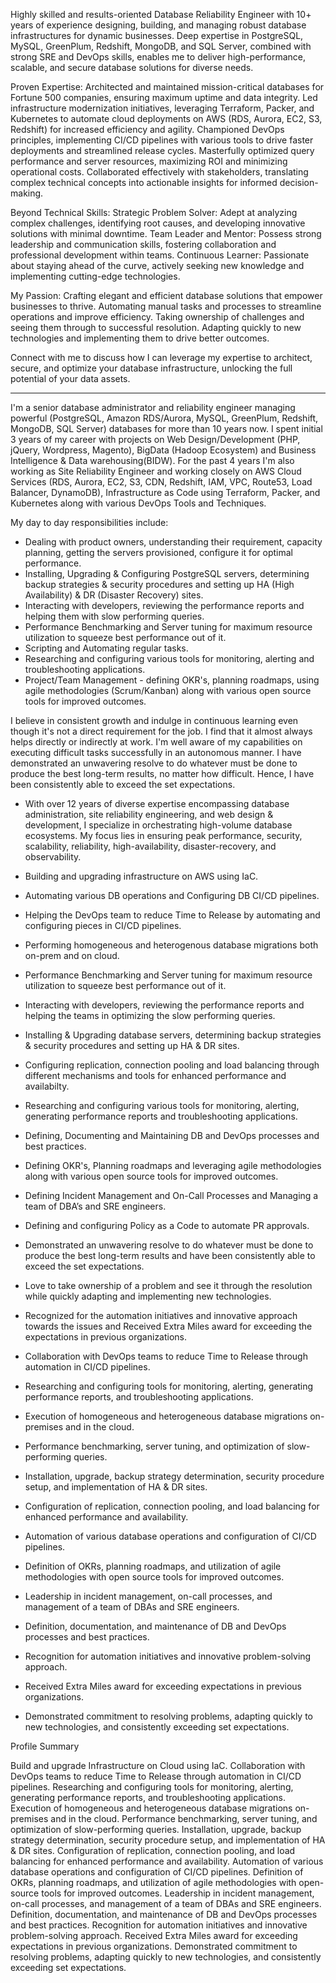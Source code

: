 
Highly skilled and results-oriented Database Reliability Engineer with 10+ years of experience designing, building, and managing robust database infrastructures for dynamic businesses. Deep expertise in PostgreSQL, MySQL, GreenPlum, Redshift, MongoDB, and SQL Server, combined with strong SRE and DevOps skills, enables me to deliver high-performance, scalable, and secure database solutions for diverse needs.

Proven Expertise:
Architected and maintained mission-critical databases for Fortune 500 companies, ensuring maximum uptime and data integrity.
Led infrastructure modernization initiatives, leveraging Terraform, Packer, and Kubernetes to automate cloud deployments on AWS (RDS, Aurora, EC2, S3, Redshift) for increased efficiency and agility.
Championed DevOps principles, implementing CI/CD pipelines with various tools to drive faster deployments and streamlined release cycles.
Masterfully optimized query performance and server resources, maximizing ROI and minimizing operational costs.
Collaborated effectively with stakeholders, translating complex technical concepts into actionable insights for informed decision-making.

Beyond Technical Skills:
Strategic Problem Solver: Adept at analyzing complex challenges, identifying root causes, and developing innovative solutions with minimal downtime.
Team Leader and Mentor: Possess strong leadership and communication skills, fostering collaboration and professional development within teams.
Continuous Learner: Passionate about staying ahead of the curve, actively seeking new knowledge and implementing cutting-edge technologies.

My Passion:
Crafting elegant and efficient database solutions that empower businesses to thrive.
Automating manual tasks and processes to streamline operations and improve efficiency.
Taking ownership of challenges and seeing them through to successful resolution.
Adapting quickly to new technologies and implementing them to drive better outcomes.

Connect with me to discuss how I can leverage my expertise to architect, secure, and optimize your database infrastructure, unlocking the full potential of your data assets.


-----------
I'm a senior database administrator and reliability engineer managing powerful (PostgreSQL, Amazon RDS/Aurora, MySQL, GreenPlum, Redshift, MongoDB, SQL Server) databases for more than 10 years now. I spent initial 3 years of my career with projects on Web Design/Development (PHP, jQuery, Wordpress, Magento), BigData (Hadoop Ecosystem) and Business Intelligence & Data warehousing(BIDW). For the past 4 years I'm also working as Site Reliability Engineer and working closely on AWS Cloud Services (RDS, Aurora, EC2, S3, CDN, Redshift, IAM, VPC, Route53, Load Balancer, DynamoDB), Infrastructure as Code using Terraform, Packer, and Kubernetes along with various DevOps Tools and Techniques.

My day to day responsibilities include:
- Dealing with product owners, understanding their requirement, capacity planning, getting the servers provisioned, configure it for optimal performance.
- Installing, Upgrading & Configuring PostgreSQL servers, determining backup strategies & security procedures and setting up HA (High Availability) & DR (Disaster Recovery) sites.
- Interacting with developers, reviewing the performance reports and helping them with slow performing queries.
- Performance Benchmarking and Server tuning for maximum resource utilization to squeeze best performance out of it.
- Scripting and Automating regular tasks.
- Researching and configuring various tools for monitoring, alerting and troubleshooting applications.
- Project/Team Management - defining OKR's, planning roadmaps, using agile methodologies (Scrum/Kanban) along with various open source tools for improved outcomes.

I believe in consistent growth and indulge in continuous learning even though it's not a direct requirement for the job. I find that it almost always helps directly or indirectly at work. I'm well aware of my capabilities on executing difficult tasks successfully in an autonomous manner. I have demonstrated an unwavering resolve to do whatever must be done to produce the best long-term results, no matter how difficult. Hence, I have been consistently able to exceed the set expectations.



- With over 12 years of diverse expertise encompassing database administration, site reliability engineering, and web design & development, I specialize in orchestrating high-volume database ecosystems. My focus lies in ensuring peak performance, security, scalability, reliability, high-availability, disaster-recovery, and observability.
- Building and upgrading infrastructure on AWS using IaC.
- Automating various DB operations and Configuring DB CI/CD pipelines.
- Helping the DevOps team to reduce Time to Release by automating and configuring pieces in CI/CD pipelines.
- Performing homogeneous and heterogenous database migrations both on-prem and on cloud.
- Performance Benchmarking and Server tuning for maximum resource utilization to squeeze best performance out of it.
- Interacting with developers, reviewing the performance reports and helping the teams in optimizing the slow performing queries.
- Installing & Upgrading database servers, determining backup strategies & security procedures and setting up HA & DR sites.
- Configuring replication, connection pooling and load balancing through different mechanisms and tools for enhanced performance and availabilty.
- Researching and configuring various tools for monitoring, alerting, generating performance reports and troubleshooting applications.
- Defining, Documenting and Maintaining DB and DevOps processes and best practices.
- Defining OKR's, Planning roadmaps and leveraging agile methodologies  along with various open source tools for improved outcomes.
- Defining Incident Management and On-Call Processes and Managing a team of DBA’s and SRE engineers.
- Defining and configuring Policy as a Code to automate PR approvals.
- Demonstrated an unwavering resolve to do whatever must be done to produce the best long-term results and have been consistently able to exceed the set expectations.
- Love to take ownership of a problem and see it through the resolution while quickly adapting and implementing new technologies.
- Recognized for the automation initiatives and innovative approach towards the issues and Received Extra Miles award for exceeding the expectations in previous organizations.


-	Collaboration with DevOps teams to reduce Time to Release through automation in CI/CD pipelines.
-	Researching and configuring tools for monitoring, alerting, generating performance reports, and troubleshooting applications.
-	Execution of homogeneous and heterogeneous database migrations on-premises and in the cloud.
-	Performance benchmarking, server tuning, and optimization of slow-performing queries.
-	Installation, upgrade, backup strategy determination, security procedure setup, and implementation of HA & DR sites.
-	Configuration of replication, connection pooling, and load balancing for enhanced performance and availability.
-	Automation of various database operations and configuration of CI/CD pipelines.
-	Definition of OKRs, planning roadmaps, and utilization of agile methodologies with open source tools for improved outcomes.
-	Leadership in incident management, on-call processes, and management of a team of DBAs and SRE engineers.
-	Definition, documentation, and maintenance of DB and DevOps processes and best practices.
-	Recognition for automation initiatives and innovative problem-solving approach.
-	Received Extra Miles award for exceeding expectations in previous organizations.
-	Demonstrated commitment to resolving problems, adapting quickly to new technologies, and consistently exceeding set expectations.


Profile Summary

Build and upgrade Infrastructure on Cloud using IaC.
Collaboration with DevOps teams to reduce Time to Release through automation in CI/CD pipelines.
Researching and configuring tools for monitoring, alerting, generating performance reports, and troubleshooting applications.
Execution of homogeneous and heterogeneous database migrations on-premises and in the cloud.
Performance benchmarking, server tuning, and optimization of slow-performing queries.
Installation, upgrade, backup strategy determination, security procedure setup, and implementation of HA & DR sites.
Configuration of replication, connection pooling, and load balancing for enhanced performance and availability.
Automation of various database operations and configuration of CI/CD pipelines.
Definition of OKRs, planning roadmaps, and utilization of agile methodologies with open-source tools for improved outcomes.
Leadership in incident management, on-call processes, and management of a team of DBAs and SRE engineers.
Definition, documentation, and maintenance of DB and DevOps processes and best practices.
Recognition for automation initiatives and innovative problem-solving approach.
Received Extra Miles award for exceeding expectations in previous organizations.
Demonstrated commitment to resolving problems, adapting quickly to new technologies, and consistently exceeding set expectations.
